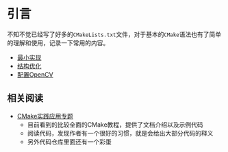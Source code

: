 
# 引言

不知不觉已经写了好多的`CMakeLists.txt`文件，对于基本的`CMake`语法也有了简单的理解和使用，记录一下常用的内容。

* [最小实现](./minimum.md)
* [结构优化](./optimization.md)
* [配置OpenCV](./opencv.md)

## 相关阅读

* [CMake实践应用专题](https://www.zhihu.com/column/c_1369781372333240320)
  * 目前看到的比较全面的CMake教程，提供了文档介绍以及示例代码
  * 阅读代码，发现作者有一个很好的习惯，就是会给出大部分代码的释义
  * 另外代码仓库里面还有一个彩蛋
